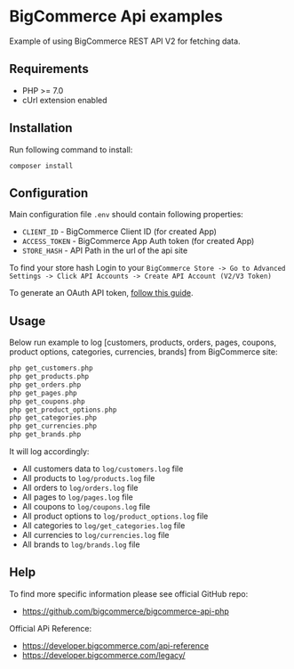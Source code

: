 # BigCommerce Api examples

Example of using BigCommerce REST API V2 for fetching data.

## Requirements

- PHP >= 7.0
- cUrl extension enabled

## Installation

Run following command to install:

```shell script
composer install
```

## Configuration

Main configuration file `.env` should contain following properties:
- `CLIENT_ID` - BigCommerce Client ID (for created App)
- `ACCESS_TOKEN` - BigCommerce App Auth token (for created App)
- `STORE_HASH` - API Path in the url of the api site

To find your store hash Login to your `BigCommerce Store -> Go to Advanced Settings -> Click API Accounts -> Create API Account (V2/V3 Token)`

To generate an OAuth API token, [follow this guide](https://support.bigcommerce.com/s/article/Store-API-Accounts?language=en_US).

## Usage

Below run example to log [customers, products, orders, pages, coupons, product options, categories, currencies, brands] from BigCommerce site:

```php
php get_customers.php
php get_products.php
php get_orders.php
php get_pages.php
php get_coupons.php
php get_product_options.php
php get_categories.php
php get_currencies.php
php get_brands.php
```

It will log accordingly:
- All customers data to `log/customers.log` file
- All products to `log/products.log` file
- All orders to `log/orders.log` file
- All pages to `log/pages.log` file
- All coupons to `log/coupons.log` file
- All product options to `log/product_options.log` file
- All categories to `log/get_categories.log` file
- All currencies to `log/currencies.log` file
- All brands to `log/brands.log` file

## Help

To find more specific information please see official GitHub repo:
- https://github.com/bigcommerce/bigcommerce-api-php

Official APi Reference:
- https://developer.bigcommerce.com/api-reference
- https://developer.bigcommerce.com/legacy/
